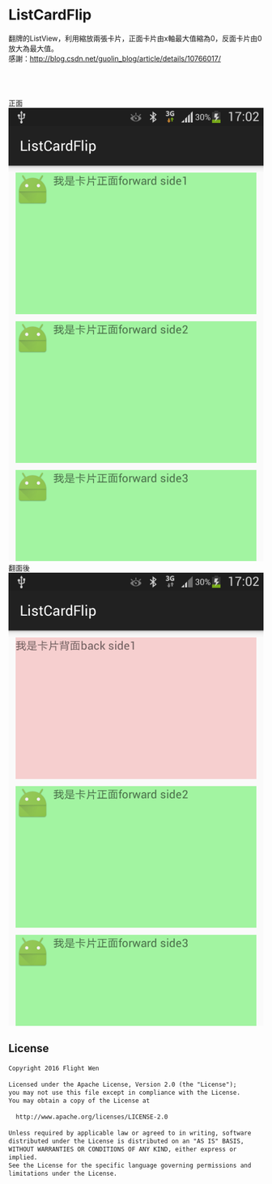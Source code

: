 # ListCardFlip
翻牌的ListView，利用縮放兩張卡片，正面卡片由x軸最大值縮為0，反面卡片由0放大為最大值。
<br/>感謝：http://blog.csdn.net/guolin_blog/article/details/10766017/
<br/>
<br/>
<br/>
<br/>
<br/>正面<br/>
![Alt text](https://github.com/fightwen/ListCardFlip/blob/master/device-2016-04-23-170447.png)
<br/>翻面後<br/>
![Alt text](https://github.com/fightwen/ListCardFlip/blob/master/device-2016-04-23-170508.png)


License
--------

    Copyright 2016 Flight Wen
    
    Licensed under the Apache License, Version 2.0 (the "License");
    you may not use this file except in compliance with the License.
    You may obtain a copy of the License at
 
      http://www.apache.org/licenses/LICENSE-2.0
 
    Unless required by applicable law or agreed to in writing, software
    distributed under the License is distributed on an "AS IS" BASIS,
    WITHOUT WARRANTIES OR CONDITIONS OF ANY KIND, either express or implied.
    See the License for the specific language governing permissions and
    limitations under the License.    
